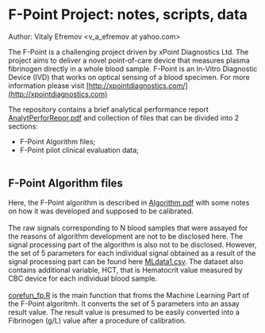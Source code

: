 # F-Point Project: notes, scripts, data

Author: Vitaly Efremov <v_a_efremov at yahoo.com>

The F-Point is a challenging project driven by xPoint Diagnostics Ltd. 
The project aims to deliver a novel point-of-care device that measures plasma fibrinogen directly in a whole blood sample. 
F-Point is an In-Vitro Diagnostic Device (IVD) that works on optical sensing of a blood specimen.
For more information please visit [http://xpointdiagnostics.com/](http://xpointdiagnostics.com)

The repository contains a brief analytical performance report [AnalytPerforRepor.pdf](https://github.com/efremov1799/F-Point/blob/main/AnalytPerforRepor.pdf) and
collection of files that can be divided into 2 sections:
- F-Point Algorithm files;
- F-Point pilot clinical evaluation data; 
<br><br>

## F-Point Algorithm files
Here, the F-Point algorithm is described in [Algorithm.pdf](https://github.com/efremov1799/F-Point/blob/main/Algorithm.pdf) with some notes on how it was developed and supposed to be calibrated. <br><br>
The raw signals corresponding to N blood samples that were assayed for the reasons of algorithm development are not to be disclosed here. The signal processing part of the algorithm is also not to be disclosed. However, the set of 5 parameters for each individual signal obtained as a result of the signal processing part can be found here [MLdata1.csv](https://github.com/efremov1799/F-Point/blob/main/MLdata1.csv). The dataset also contains additional variable, HCT, that is Hematocrit value measured by CBC device for each individual blood sample. 
<br><br>
[corefun_fp.R](https://github.com/efremov1799/F-Point/blob/main/corefun_fp.R) is the main function that froms the Machine Learning Part of the F-Point algoritmh. It converts the set of 5 parameters into an assay result value. The result value is presumed to be easily converted into a Fibrinogen (g/L) value after a procedure of calibration.
